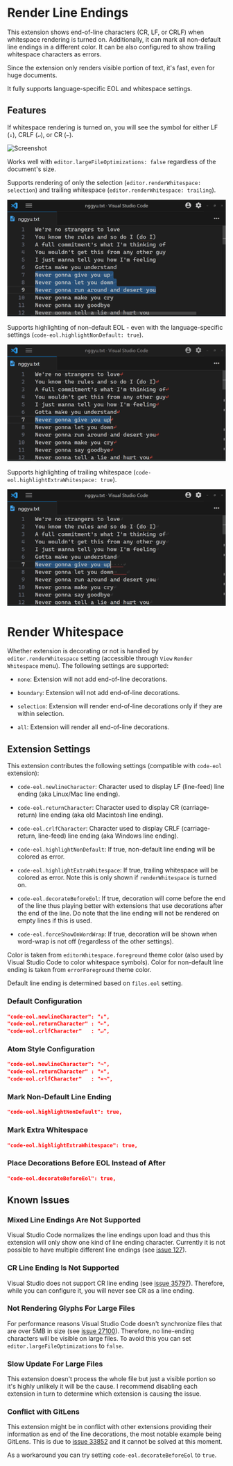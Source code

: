 Render Line Endings
===================

This extension shows end-of-line characters (CR, LF, or CRLF) when whitespace
rendering is turned on. Additionally, it can mark all non-default line endings
in a different color. It can be also configured to show trailing whitespace
characters as errors.

Since the extension only renders visible portion of text, it's fast, even for
huge documents.

It fully supports language-specific EOL and whitespace settings.


## Features

If whitespace rendering is turned on, you will see the symbol for either LF
(`↓`), CRLF (`↵`), or CR (`←`).

   ![Screenshot](https://raw.githubusercontent.com/medo64/Render-CRLF/main/images/screenshot.gif)

Works well with `editor.largeFileOptimizations: false` regardless of the
document's size.

Supports rendering of only the selection (`editor.renderWhitespace: selection`)
and trailing whitespace (`editor.renderWhitespace: trailing`).

   ![Screenshot](https://raw.githubusercontent.com/medo64/Render-CRLF/main/images/screenshot-selection.png)

Supports highlighting of non-default EOL - even with the language-specific
settings (`code-eol.highlightNonDefault: true`).

   ![Screenshot](https://raw.githubusercontent.com/medo64/Render-CRLF/main/images/screenshot-highlight-eof.png)

Supports highlighting of trailing whitespace (`code-eol.highlightExtraWhitespace: true`).

   ![Screenshot](https://raw.githubusercontent.com/medo64/Render-CRLF/main/images/screenshot-highlight-whitespace.png)


# Render Whitespace

Whether extension is decorating or not is handled by `editor.renderWhitespace`
setting (accessible through `View` `Render Whitespace` menu). The following
settings are supported:

* `none`: Extension will not add end-of-line decorations.

* `boundary`: Extension will not add end-of-line decorations.

* `selection`: Extension will render end-of-line decorations only if they are within selection.

* `all`: Extension will render all end-of-line decorations.


## Extension Settings

This extension contributes the following settings (compatible with `code-eol`
extension):

* `code-eol.newlineCharacter`: Character used to display LF (line-feed) line ending (aka Linux/Mac line ending).

* `code-eol.returnCharacter`: Character used to display CR (carriage-return) line ending (aka old Macintosh line ending).

* `code-eol.crlfCharacter`: Character used to display CRLF (carriage-return, line-feed) line ending (aka Windows line ending).

* `code-eol.highlightNonDefault`: If true, non-default line ending will be colored as error.

* `code-eol.highlightExtraWhitespace`: If true, trailing whitespace will be colored as error. Note this is only shown if `renderWhitespace` is turned on.

* `code-eol.decorateBeforeEol`: If true, decoration will come before the end of the line thus playing better with extensions that use decorations after the end of the line. Do note that the line ending will not be rendered on empty lines if this is used.

* `code-eol.forceShowOnWordWrap`: If true, decoration will be shown when word-wrap is not off (regardless of the other settings).

Color is taken from `editorWhitespace.foreground` theme color (also used by
Visual Studio Code to color whitespace symbols). Color for non-default line
ending is taken from `errorForeground` theme color.

Default line ending is determined based on `files.eol` setting.


### Default Configuration

```json
"code-eol.newlineCharacter": "↓",
"code-eol.returnCharacter" : "←",
"code-eol.crlfCharacter"   : "↵",
```


### Atom Style Configuration

```json
"code-eol.newlineCharacter": "¬",
"code-eol.returnCharacter" : "¤",
"code-eol.crlfCharacter"   : "¤¬",
```


### Mark Non-Default Line Ending

```json
"code-eol.highlightNonDefault": true,
```


### Mark Extra Whitespace

```json
"code-eol.highlightExtraWhitespace": true,
```


### Place Decorations Before EOL Instead of After

```json
"code-eol.decorateBeforeEol": true,
```


## Known Issues

### Mixed Line Endings Are Not Supported

Visual Studio Code normalizes the line endings upon load and thus this extension
will only show one kind of line ending character. Currently it is not possible
to have multiple different line endings (see [issue 127](https://github.com/Microsoft/vscode/issues/127)).


### CR Line Ending Is Not Supported

Visual Studio does not support CR line ending (see [issue 35797](https://github.com/Microsoft/vscode/issues/35797)).
Therefore, while you can configure it, you will never see CR as a line ending.


### Not Rendering Glyphs For Large Files

For performance reasons Visual Studio Code doesn't synchronize files that are
over 5MB in size (see [issue 27100](https://github.com/Microsoft/vscode/issues/27100)).
Therefore, no line-ending characters will be visible on large files. To avoid
this you can set `editor.largeFileOptimizations` to `false`.


### Slow Update For Large Files

This extension doesn't process the whole file but just a visible portion so it's
highly unlikely it will be the cause. I recommend disabling each extension in
turn to determine which extension is causing the issue.


### Conflict with GitLens

This extension might be in conflict with other extensions providing their
information as end of the line decorations, the most notable example being
GitLens. This is due to [issue 33852](https://github.com/microsoft/vscode/issues/33852)
and it cannot be solved at this moment.

As a workaround you can try setting `code-eol.decorateBeforeEol` to `true`.
